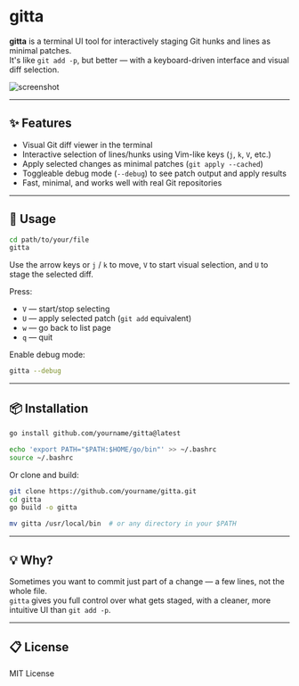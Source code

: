 # gitta

**gitta** is a terminal UI tool for interactively staging Git hunks and lines as minimal patches.  
It's like `git add -p`, but better — with a keyboard-driven interface and visual diff selection.

![screenshot](screenshot.png) <!-- optional: replace with actual screenshot -->

---

## ✨ Features

- Visual Git diff viewer in the terminal
- Interactive selection of lines/hunks using Vim-like keys (`j`, `k`, `V`, etc.)
- Apply selected changes as minimal patches (`git apply --cached`)
- Toggleable debug mode (`--debug`) to see patch output and apply results
- Fast, minimal, and works well with real Git repositories

---

## 🚀 Usage

```bash
cd path/to/your/file
gitta
```

Use the arrow keys or `j` / `k` to move, `V` to start visual selection, and `U` to stage the selected diff.

Press:
- `V` — start/stop selecting
- `U` — apply selected patch (`git add` equivalent)
- `w` — go back to list page
- `q` — quit

Enable debug mode:

```bash
gitta --debug
```

---

## 📦 Installation

```bash
go install github.com/yourname/gitta@latest

echo 'export PATH="$PATH:$HOME/go/bin"' >> ~/.bashrc
source ~/.bashrc
```

Or clone and build:

```bash
git clone https://github.com/yourname/gitta.git
cd gitta
go build -o gitta

mv gitta /usr/local/bin  # or any directory in your $PATH
```

---

## 💡 Why?

Sometimes you want to commit just part of a change — a few lines, not the whole file.  
`gitta` gives you full control over what gets staged, with a cleaner, more intuitive UI than `git add -p`.

---

## 📋 License

MIT License
